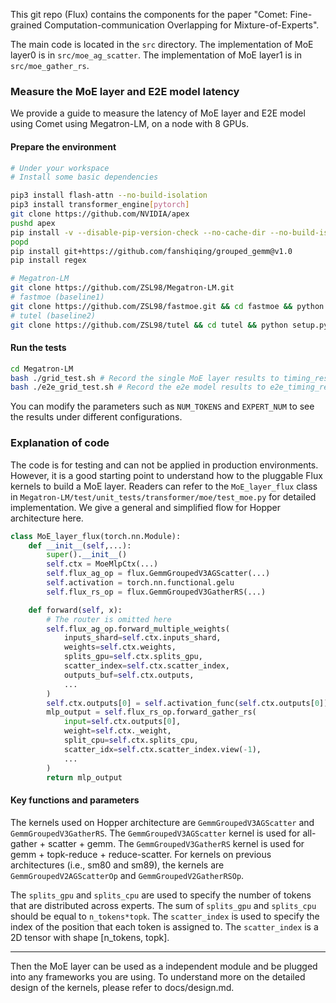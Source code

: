 This git repo (Flux) contains the components for the paper "Comet: Fine-grained Computation-communication Overlapping for Mixture-of-Experts".

The main code is located in the `src` directory. The implementation of MoE layer0 is in `src/moe_ag_scatter`. The implementation of MoE layer1 is in `src/moe_gather_rs`.


### Measure the MoE layer and E2E model latency
We provide a guide to measure the latency of MoE layer and E2E model using Comet using Megatron-LM, on a node with 8 GPUs.

#### Prepare the environment
```bash
# Under your workspace
# Install some basic dependencies

pip3 install flash-attn --no-build-isolation
pip3 install transformer_engine[pytorch]
git clone https://github.com/NVIDIA/apex
pushd apex
pip install -v --disable-pip-version-check --no-cache-dir --no-build-isolation --config-settings "--build-option=--cpp_ext" --config-settings "--build-option=--cuda_ext" ./
popd
pip install git+https://github.com/fanshiqing/grouped_gemm@v1.0
pip install regex

# Megatron-LM
git clone https://github.com/ZSL98/Megatron-LM.git
# fastmoe (baseline1)
git clone https://github.com/ZSL98/fastmoe.git && cd fastmoe && python setup.py install && pip install dm-tree && cd ..
# tutel (baseline2)
git clone https://github.com/ZSL98/tutel && cd tutel && python setup.py install && cd ..

```

#### Run the tests

```bash
cd Megatron-LM
bash ./grid_test.sh # Record the single MoE layer results to timing_results.csv
bash ./e2e_grid_test.sh # Record the e2e model results to e2e_timing_results.csv
```
You can modify the parameters such as `NUM_TOKENS` and `EXPERT_NUM` to see the results under different configurations.


### Explanation of code
The code is for testing and can not be applied in production environments. However, it is a good starting point to understand how to the pluggable Flux kernels to build a MoE layer. Readers can refer to the `MoE_layer_flux` class in `Megatron-LM/test/unit_tests/transformer/moe/test_moe.py` for detailed implementation. We give a general and simplified flow for Hopper architecture here.

```python
class MoE_layer_flux(torch.nn.Module):
    def __init__(self,...):
        super().__init__()
        self.ctx = MoeMlpCtx(...)
        self.flux_ag_op = flux.GemmGroupedV3AGScatter(...)
        self.activation = torch.nn.functional.gelu
        self.flux_rs_op = flux.GemmGroupedV3GatherRS(...)

    def forward(self, x):
        # The router is omitted here
        self.flux_ag_op.forward_multiple_weights(
            inputs_shard=self.ctx.inputs_shard,
            weights=self.ctx.weights,
            splits_gpu=self.ctx.splits_gpu,
            scatter_index=self.ctx.scatter_index,
            outputs_buf=self.ctx.outputs,
            ...
        )
        self.ctx.outputs[0] = self.activation_func(self.ctx.outputs[0])
        mlp_output = self.flux_rs_op.forward_gather_rs(
            input=self.ctx.outputs[0],
            weight=self.ctx._weight,
            split_cpu=self.ctx.splits_cpu,
            scatter_idx=self.ctx.scatter_index.view(-1),
            ...
        )
        return mlp_output
```

#### Key functions and parameters
The kernels used on Hopper architecture are `GemmGroupedV3AGScatter` and `GemmGroupedV3GatherRS`. The `GemmGroupedV3AGScatter` kernel is used for all-gather + scatter + gemm. The `GemmGroupedV3GatherRS` kernel is used for gemm + topk-reduce + reduce-scatter. For kernels on previous architectures (i.e., sm80 and sm89), the kernels are `GemmGroupedV2AGScatterOp` and `GemmGroupedV2GatherRSOp`.

The `splits_gpu` and `splits_cpu` are used to specify the number of tokens that are distributed across experts. The sum of `splits_gpu` and `splits_cpu` should be equal to `n_tokens*topk`. The `scatter_index` is used to specify the index of the position that each token is assigned to. The `scatter_index` is a 2D tensor with shape [n_tokens, topk].

---
Then the MoE layer can be used as a independent module and be plugged into any frameworks you are using. To understand more on the detailed design of the kernels, please refer to docs/design.md.